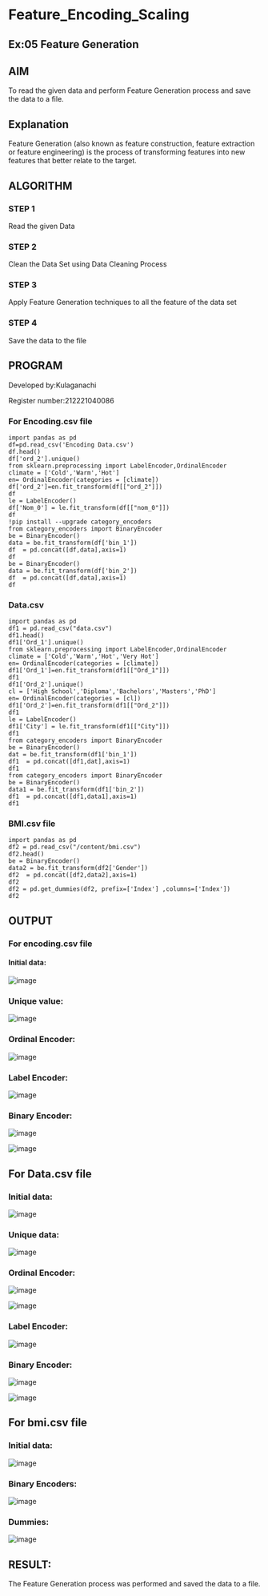# Feature_Encoding_Scaling
## Ex:05 Feature Generation
## AIM
To read the given data and perform Feature Generation process and save the data to a file.

## Explanation
Feature Generation (also known as feature construction, feature extraction or feature engineering) is the process of transforming features into new features that better relate to the target.

## ALGORITHM
### STEP 1
Read the given Data

### STEP 2
Clean the Data Set using Data Cleaning Process

### STEP 3
Apply Feature Generation techniques to all the feature of the data set

### STEP 4
Save the data to the file

## PROGRAM
Developed by:Kulaganachi

Register number:212221040086

### For Encoding.csv file
```
import pandas as pd
df=pd.read_csv('Encoding Data.csv')
df.head()
df['ord_2'].unique()
from sklearn.preprocessing import LabelEncoder,OrdinalEncoder
climate = ['Cold','Warm','Hot']
en= OrdinalEncoder(categories = [climate])
df['ord_2']=en.fit_transform(df[["ord_2"]])
df
le = LabelEncoder()
df['Nom_0'] = le.fit_transform(df[["nom_0"]])
df
!pip install --upgrade category_encoders
from category_encoders import BinaryEncoder
be = BinaryEncoder()
data = be.fit_transform(df['bin_1'])
df  = pd.concat([df,data],axis=1)
df
be = BinaryEncoder()
data = be.fit_transform(df['bin_2'])
df  = pd.concat([df,data],axis=1)
df
```

### Data.csv
```
import pandas as pd
df1 = pd.read_csv("data.csv")
df1.head()
df1['Ord_1'].unique()
from sklearn.preprocessing import LabelEncoder,OrdinalEncoder
climate = ['Cold','Warm','Hot','Very Hot']
en= OrdinalEncoder(categories = [climate])
df1['Ord_1']=en.fit_transform(df1[["Ord_1"]])
df1
df1['Ord_2'].unique()
cl = ['High School','Diploma','Bachelors','Masters','PhD']
en= OrdinalEncoder(categories = [cl])
df1['Ord_2']=en.fit_transform(df1[["Ord_2"]])
df1
le = LabelEncoder()
df1['City'] = le.fit_transform(df1[["City"]])
df1
from category_encoders import BinaryEncoder
be = BinaryEncoder()
dat = be.fit_transform(df1['bin_1'])
df1  = pd.concat([df1,dat],axis=1)
df1
from category_encoders import BinaryEncoder
be = BinaryEncoder()
data1 = be.fit_transform(df1['bin_2'])
df1  = pd.concat([df1,data1],axis=1)
df1
```
### BMI.csv file
```
import pandas as pd
df2 = pd.read_csv("/content/bmi.csv")
df2.head()
be = BinaryEncoder()
data2 = be.fit_transform(df2['Gender'])
df2  = pd.concat([df2,data2],axis=1)
df2
df2 = pd.get_dummies(df2, prefix=['Index'] ,columns=['Index'])
df2
```
## OUTPUT
### For encoding.csv file
#### Initial data:
![image](https://github.com/Kulaganachi/Feature_Encoding_Scaling/assets/133641126/0bd82417-db1f-4c3b-84b1-44bee57e55fa)


### Unique value:
![image](https://github.com/Kulaganachi/Feature_Encoding_Scaling/assets/133641126/69915688-cb7a-4776-a816-84f1aa503c40)


### Ordinal Encoder:
![image](https://github.com/Kulaganachi/Feature_Encoding_Scaling/assets/133641126/8aa2e49a-1c46-4bcf-8d50-ba9d8a1d2d7d)


### Label Encoder:
![image](https://github.com/Kulaganachi/Feature_Encoding_Scaling/assets/133641126/93a755c0-b05e-44d6-bdc3-437464854f13)


### Binary Encoder:
![image](https://github.com/Kulaganachi/Feature_Encoding_Scaling/assets/133641126/e6022cde-6ec8-4ee6-8d7f-2c5004346855)


![image](https://github.com/Kulaganachi/Feature_Encoding_Scaling/assets/133641126/1a4863bc-3aeb-46f6-b4d7-245bd51d7194)


## For Data.csv file
### Initial data:
![image](https://github.com/Kulaganachi/Feature_Encoding_Scaling/assets/133641126/35305e43-77c8-4e9a-83b1-db139ca53996)


### Unique data:
![image](https://github.com/Kulaganachi/Feature_Encoding_Scaling/assets/133641126/2c3c4b21-5002-483f-bfc3-7b48ad852534)


### Ordinal Encoder:
![image](https://github.com/Kulaganachi/Feature_Encoding_Scaling/assets/133641126/0e1154d7-2672-4654-a6bf-73d2ec0a1405)


![image](https://github.com/Kulaganachi/Feature_Encoding_Scaling/assets/133641126/6a048bf6-600b-4d03-abee-273256ed103f)


### Label Encoder:
![image](https://github.com/Kulaganachi/Feature_Encoding_Scaling/assets/133641126/bd9888de-16e5-4979-b50d-57cefec4d481)


### Binary Encoder:
![image](https://github.com/Kulaganachi/Feature_Encoding_Scaling/assets/133641126/b319effa-2009-4314-8613-0e4fc5547db3)


![image](https://github.com/Kulaganachi/Feature_Encoding_Scaling/assets/133641126/016022b1-0062-444a-ba48-5c39c480bc18)


## For bmi.csv file
### Initial data:
![image](https://github.com/Kulaganachi/Feature_Encoding_Scaling/assets/133641126/76deb17a-c35d-4256-9d70-c75ab32ddb06)


### Binary Encoders:
![image](https://github.com/Kulaganachi/Feature_Encoding_Scaling/assets/133641126/341ed745-b4fb-4c63-81ca-fbba89e6569e)


### Dummies:
![image](https://github.com/Kulaganachi/Feature_Encoding_Scaling/assets/133641126/90d5c52e-6181-4e3c-a7d1-d90b0ea8b65a)


## RESULT:
The Feature Generation process was performed and saved the data to a file.
